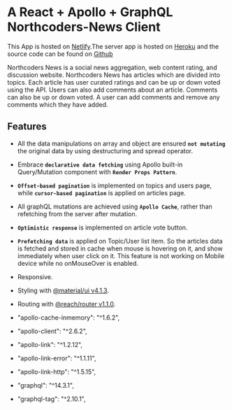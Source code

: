 # A React + Apollo + GraphQL Northcoders-News Client

This App is hosted on [Netlify](https://tao-apollo-graphql-nc-news-client.netlify.com/).The server app is hosted on [Heroku](https://nc-news-graphql-server.herokuapp.com/) and the source code can be found on [Github](https://github.com/taodtu/nc-news-react-graphql-client)

Northcoders News is a social news aggregation, web content rating, and discussion website. Northcoders News has articles which are divided into topics. Each article has user curated ratings and can be up or down voted using the API. Users can also add comments about an article. Comments can also be up or down voted. A user can add comments and remove any comments which they have added.

## Features

- All the data manipulations on array and object are ensured **`not mutating`** the original data by using destructuring and spread operator.

- Embrace **`declarative data fetching`** using Apollo built-in Query/Mutation component with **`Render Props Pattern`**.

- **`Offset-based pagination`** is implemented on topics and users page, while **`cursor-based pagination`** is applied on articles page.

- All graphQL mutations are achieved using **`Apollo Cache`**, rather than refetching from the server after mutation.

- **`Optimistic response`** is implemented on article vote button.

- **`Prefetching data`** is applied on Topic/User list item. So the articles data is fetched and stored in cache when mouse is hovering on it, and show immediately when user click on it. This feature is not working on Mobile device while no onMouseOver is enabled.

- Responsive.

- Styling with [@material/ui v4.1.3](https://material-ui.com/).

- Routing with [@reach/router v1.1.0](https://reach.tech/router).

-   "apollo-cache-inmemory": "^1.6.2",
-   "apollo-client": "^2.6.2",
-   "apollo-link": "^1.2.12",
-   "apollo-link-error": "^1.1.11",
-   "apollo-link-http": "^1.5.15",
-   "graphql": "^14.3.1",
-   "graphql-tag": "^2.10.1",


